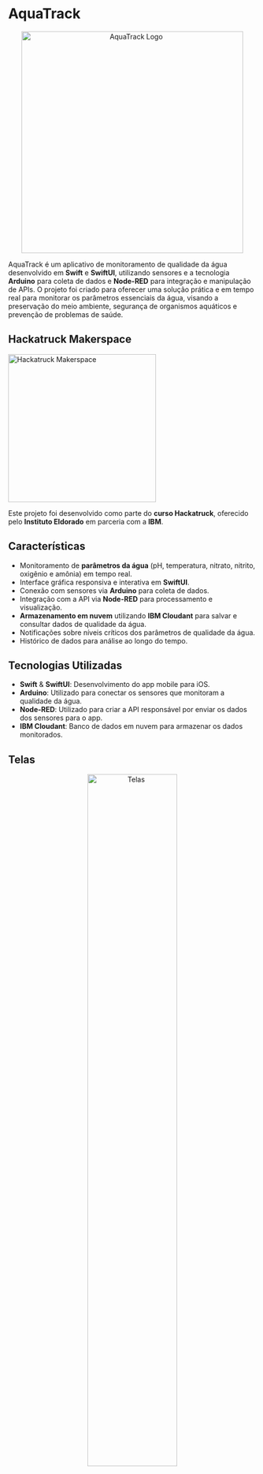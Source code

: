 # AquaTrack

<p align="center">
  <img src="https://github.com/user-attachments/assets/d1b33cc1-a6ed-4b61-ae6f-f584cdca197a" alt="AquaTrack Logo" width="450"/>
</p>

AquaTrack é um aplicativo de monitoramento de qualidade da água desenvolvido em **Swift** e **SwiftUI**, utilizando sensores e a tecnologia **Arduino** para coleta de dados e **Node-RED** para integração e manipulação de APIs. O projeto foi criado para oferecer uma solução prática e em tempo real para monitorar os parâmetros essenciais da água, visando a preservação do meio ambiente, segurança de organismos aquáticos e prevenção de problemas de saúde.

## Hackatruck Makerspace

<img src="https://github.com/user-attachments/assets/2359f735-337f-4646-b81d-7f79845b7777" alt="Hackatruck Makerspace" width=300/>

Este projeto foi desenvolvido como parte do **curso Hackatruck**, oferecido pelo **Instituto Eldorado** em parceria com a **IBM**.

## Características 

- Monitoramento de **parâmetros da água** (pH, temperatura, nitrato, nitrito, oxigênio e amônia) em tempo real.
- Interface gráfica responsiva e interativa em **SwiftUI**.
- Conexão com sensores via **Arduino** para coleta de dados.
- Integração com a API via **Node-RED** para processamento e visualização.
- **Armazenamento em nuvem** utilizando **IBM Cloudant** para salvar e consultar dados de qualidade da água.
- Notificações sobre níveis críticos dos parâmetros de qualidade da água.
- Histórico de dados para análise ao longo do tempo.

## Tecnologias Utilizadas

- **Swift** & **SwiftUI**: Desenvolvimento do app mobile para iOS.
- **Arduino**: Utilizado para conectar os sensores que monitoram a qualidade da água.
- **Node-RED**: Utilizado para criar a API responsável por enviar os dados dos sensores para o app.
- **IBM Cloudant**: Banco de dados em nuvem para armazenar os dados monitorados.

## Telas
<p align="center">
<img src="https://github.com/user-attachments/assets/ec01107a-c056-417a-a65d-38b0ad07b50a" alt="Telas" width=60%/>
</p>


## Funcionamento

https://github.com/user-attachments/assets/3e1de329-0e7d-4194-b961-fb95be36353a



